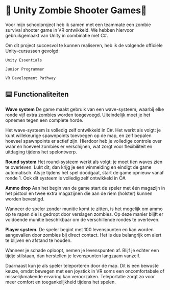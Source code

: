 # 🌟 Unity Zombie Shooter Games🌟  
Voor mijn schoolproject heb ik samen met een teammate een zombie survival shooter game in VR ontwikkeld. We hebben hiervoor gebruikgemaakt van Unity in combinatie met C#.

Om dit project succesvol te kunnen realiseren, heb ik de volgende officiële Unity-cursussen gevolgd:

    Unity Essentials

    Junior Programmer

    VR Development Pathway
 
## ⌨️ Functionaliteiten
**Wave system** 
De game maakt gebruik van een wave-systeem, waarbij elke ronde vijf extra zombies worden toegevoegd. Uiteindelijk moet je het opnemen tegen een complete horde.

Het wave-systeem is volledig zelf ontwikkeld in C#. Het werkt als volgt: je kunt willekeurige spawnpoints toevoegen op de map, en zelf bepalen hoeveel spawnpoints er actief zijn. Hierdoor heb je volledige controle over waar en hoeveel zombies er verschijnen, wat zorgt voor flexibiliteit en uitdaging tijdens het spelontwerp.

**Round system** 
Het round-systeem werkt als volgt: je moet tien waves zien te overleven. Lukt dit, dan krijg je een winmelding en eindigt de game automatisch.
Als je tijdens het spel doodgaat, start de game opnieuw vanaf ronde 1. Ook dit systeem is volledig zelf ontwikkeld in C#.

**Ammo drop**
Aan het begin van de game start de speler met één magazijn in het pistool en twee extra magazijnen die aan de riem (holster) kunnen worden bevestigd.

Wanneer de speler zonder munitie komt te zitten, is het mogelijk om ammo op te rapen die is gedropt door verslagen zombies. Op deze manier blijft er voldoende munitie beschikbaar om de verschillende rondes te overleven.


**Player system.**
De speler begint met 100 levenspunten en kan worden aangevallen door zombies bij direct contact. Het is dus belangrijk om alert te blijven en afstand te houden.

Wanneer je schade oploopt, nemen je levenspunten af. Blijf je echter een tijdje stilstaan, dan herstellen je levenspunten langzaam vanzelf.

Daarnaast kun je als speler teleporteren door de map. Dit is een bewuste keuze, omdat bewegen met een joystick in VR soms een oncomfortabele of misselijkmakende ervaring kan veroorzaken. Teleportatie zorgt zo voor meer comfort en toegankelijkheid tijdens het spelen.
 
